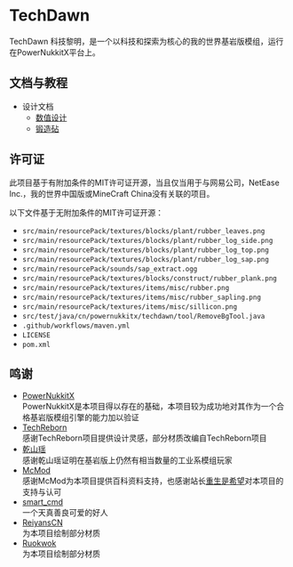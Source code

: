 # TechDawn

TechDawn 科技黎明，是一个以科技和探索为核心的我的世界基岩版模组，运行在PowerNukkitX平台上。  

## 文档与教程  

- 设计文档
  - [数值设计](doc/design/数值设计.md)
  - [锻造砧](doc/design/锻造砧.md)

## 许可证  

此项目基于有附加条件的MIT许可证开源，当且仅当用于与网易公司，NetEase Inc.，我的世界中国版或MineCraft China没有关联的项目。  

以下文件基于无附加条件的MIT许可证开源：

- `src/main/resourcePack/textures/blocks/plant/rubber_leaves.png`
- `src/main/resourcePack/textures/blocks/plant/rubber_log_side.png`
- `src/main/resourcePack/textures/blocks/plant/rubber_log_top.png`
- `src/main/resourcePack/textures/blocks/plant/rubber_log_sap.png`
- `src/main/resourcePack/sounds/sap_extract.ogg`
- `src/main/resourcePack/textures/blocks/construct/rubber_plank.png`
- `src/main/resourcePack/textures/items/misc/rubber.png`
- `src/main/resourcePack/textures/items/misc/rubber_sapling.png`
- `src/main/resourcePack/textures/items/misc/sillicon.png`
- `src/test/java/cn/powernukkitx/techdawn/tool/RemoveBgTool.java`
- `.github/workflows/maven.yml`
- `LICENSE`
- `pom.xml`

## 鸣谢

- [PowerNukkitX](https://github.com/PowerNukkitX/PowerNukkitX)  
  PowerNukkitX是本项目得以存在的基础，本项目较为成功地对其作为一个合格基岩版模组引擎的能力加以验证
- [TechReborn](https://github.com/TechReborn/TechReborn)  
  感谢TechReborn项目提供设计灵感，部分材质改编自TechReborn项目
- [乾山瑶](https://space.bilibili.com/15122547)  
  感谢乾山瑶证明在基岩版上仍然有相当数量的工业系模组玩家
- [McMod](https://www.mcmod.cn/)  
  感谢McMod为本项目提供百科资料支持，也感谢站长[重生是希望](https://github.com/Ahrwing)对本项目的支持与认可
- [smart_cmd](https://github.com/smartcmd)  
  一个天真善良可爱的好人
- [ReiyansCN](https://github.com/ReiyansCN)  
  为本项目绘制部分材质
- [Ruokwok](https://github.com/Ruokwok)  
  为本项目绘制部分材质
